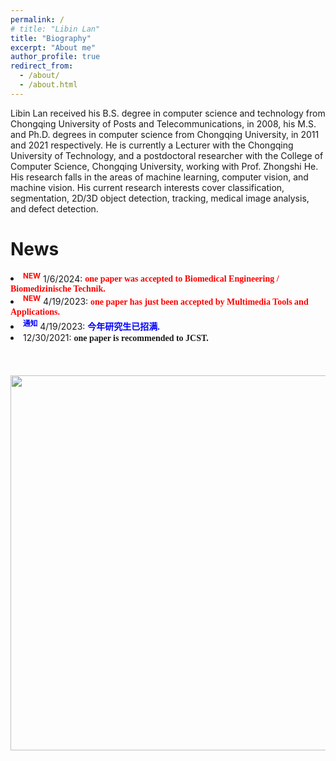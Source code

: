 ```yaml
---
permalink: /
# title: "Libin Lan"
title: "Biography"
excerpt: "About me"
author_profile: true
redirect_from: 
  - /about/
  - /about.html
---
```

<p>Libin Lan received his B.S. degree in computer science and technology from Chongqing University of Posts and Telecommunications, in 2008, his M.S. and Ph.D. degrees in computer science from Chongqing University, in 2011 and 2021 respectively. He is currently a Lecturer with the Chongqing University of Technology, and a postdoctoral researcher with the College of Computer Science, Chongqing University, working with Prof. Zhongshi He. His research falls in the areas of machine learning, computer vision, and machine vision. His current research interests cover classification, segmentation, 2D/3D object detection, tracking, medical image analysis, and defect detection. </p>

News
======
<!--<li><sup><span style="color:red;"><strong>NEW</strong></span></sup> 12/30/2021: <font color="#800000"><b><span style="font-family: Calibri">one paper is recommended to JCST. </span></b></font></li> -->

<li><sup><span style="color:red;"><strong>NEW</strong></span></sup> 1/6/2024: <font color=" #FF0000"><b><span style="font-family: Calibri">one paper was accepted to  Biomedical Engineering / Biomedizinische Technik. </span></b></font></li>

<li><sup><span style="color:red;"><strong>NEW</strong></span></sup> 4/19/2023: <font color=" #FF0000"><b><span style="font-family: Calibri">one paper has just been accepted by Multimedia Tools and Applications. </span></b></font></li>

<li><sup><span style="color:blue;"><strong>通知</strong></span></sup> 4/19/2023: <font color=" #0000FF"><b><span style="font-family: Calibri">今年研究生已招满. </span></b></font></li>

<li><sup><span style="color:red;"><strong></strong></span></sup> 12/30/2021: <b><span style="font-family: Calibri">one paper is recommended to JCST. </span></b></li>
<br>

<!--Service and Activities -->
<!-- ====== -->
<!-- <li>IEEE Member, CCF Member. </li> -->

<!--<li><font color="#800000"><b><span style="font-family: Calibri">IEEE Member, CCF Member. </span></b></font></li>-->
<!--<li><font color="#800000"><b><span style="font-family: Calibri">CCF Member. </span></b></font></li>-->
<!-- <li><font color="#800000"><b><span style="font-family: Calibri">Journal reviewer: IEEE ACCESS. </span></b></font></li> -->

<!-- Technical Strengths & Language Skills
====== -->
<!-- <li>Programming Languages: Matlab, Python, C/C++.</li>
<li>Deep Learning Packages: Caffe, Tensorflow, Pytorch.</li>
<li>English: College English Test Band 4(CET4, 2005)and Band 6(CET6, 2006).</li> -->
<!--<li><font color="#800000"><b><span style="font-family: Calibri">Programming Languages: Matlab, Python, C/C++. </span></b></font></li>
<li><font color="#800000"><b><span style="font-family: Calibri">Deep Learning Packages: Caffe, Tensorflow, Pytorch. </span></b></font></li>
<li><font color="#800000"><b><span style="font-family: Calibri">English: College English Test Band 4(CET4, 2005)and Band 6(CET6, 2006). </span></b></font></li>-->
<br>
<br>
<body>
<a href='https://clustrmaps.com/site/1bmp6'  title='Visit tracker'><img src='//clustrmaps.com/map_v2.png?cl=ffffff&w=268&t=m&d=zZoQrA7dtzVVit3KMJaJwRYNVJOYWAGdGSfkGgm9SuE&co=2d78ad&ct=ffffff'/, width = 600></a>
</body>

